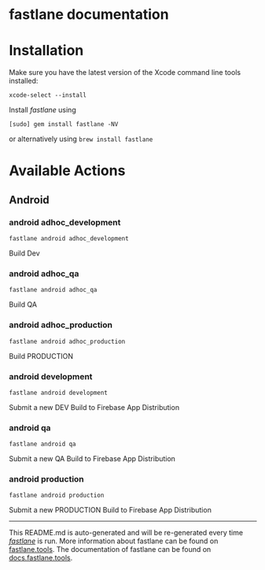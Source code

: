 fastlane documentation
================
# Installation

Make sure you have the latest version of the Xcode command line tools installed:

```
xcode-select --install
```

Install _fastlane_ using
```
[sudo] gem install fastlane -NV
```
or alternatively using `brew install fastlane`

# Available Actions
## Android
### android adhoc_development
```
fastlane android adhoc_development
```
Build Dev
### android adhoc_qa
```
fastlane android adhoc_qa
```
Build QA
### android adhoc_production
```
fastlane android adhoc_production
```
Build PRODUCTION
### android development
```
fastlane android development
```
Submit a new DEV Build to Firebase App Distribution
### android qa
```
fastlane android qa
```
Submit a new QA Build to Firebase App Distribution
### android production
```
fastlane android production
```
Submit a new PRODUCTION Build to Firebase App Distribution

----

This README.md is auto-generated and will be re-generated every time [_fastlane_](https://fastlane.tools) is run.
More information about fastlane can be found on [fastlane.tools](https://fastlane.tools).
The documentation of fastlane can be found on [docs.fastlane.tools](https://docs.fastlane.tools).
